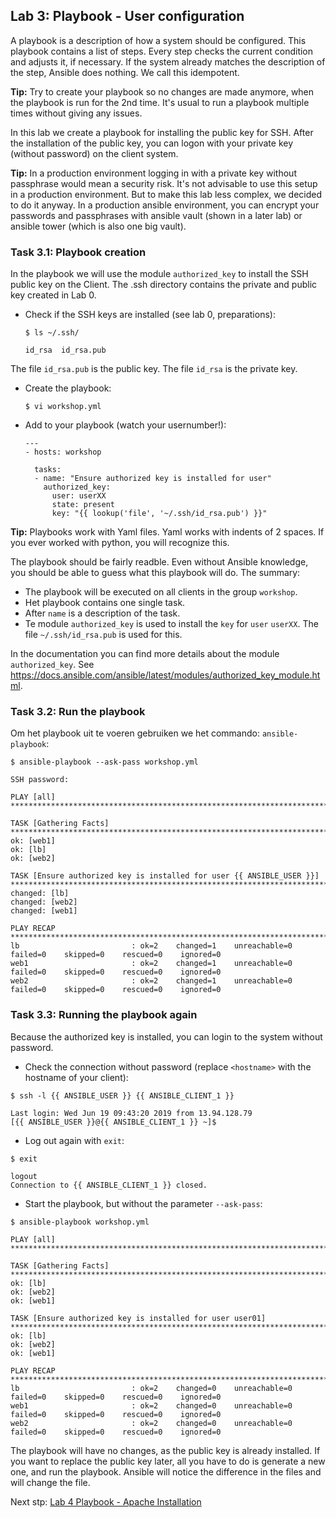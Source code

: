 ## Lab 3: Playbook - User configuration

A playbook is a description of how a system should be configured. This playbook contains a list of steps. Every step checks the current condition and adjusts it, if necessary. If the system already matches the description of the step, Ansible does nothing. We call this idempotent.

**Tip:** Try to create your playbook so no changes are made anymore, when the playbook is run for the 2nd time. It's usual to run a playbook multiple times without giving any issues.

In this lab we create a playbook for installing the public key for SSH. After the installation of the public key, you can logon with your private key (without password) on the client system.

**Tip:** In a production environment logging in with a private key without passphrase would mean a security risk. It's not advisable to use this setup in a production environment. But to make this lab less complex, we decided to do it anyway. In a production ansible environment, you can encrypt your passwords and passphrases with ansible vault (shown in a later lab) or ansible tower (which is also one big vault).

### Task 3.1:  Playbook creation

In the playbook we will use the module ``authorized_key`` to install the SSH public key on the Client. The .ssh directory contains the private and public key created in Lab 0.

* Check if the SSH keys are installed (see lab 0, preparations):

  ``$ ls ~/.ssh/``

  ```
  id_rsa  id_rsa.pub
  ```

The file ``id_rsa.pub`` is the public key. The file ``id_rsa`` is the private key. 
 
* Create the playbook:

  ``$ vi workshop.yml``
  
* Add to your playbook (watch your usernumber!):

  ```
  ---
  - hosts: workshop

    tasks:
    - name: "Ensure authorized key is installed for user"
      authorized_key:
        user: userXX
        state: present
        key: "{{ lookup('file', '~/.ssh/id_rsa.pub') }}"
  ```

**Tip:** Playbooks work with Yaml files. Yaml works with indents of 2 spaces. If you ever worked with python, you will recognize this.

The playbook should be fairly readble. Even without Ansible knowledge, you should be able to guess what this playbook will do. The summary:
* The playbook will be executed on all clients in the group ``workshop``.
* Het playbook contains one single task.
* After ``name`` is a description of the task.
* Te module ``authorized_key`` is used to install  the ``key`` for ``user`` ``userXX``. The file ``~/.ssh/id_rsa.pub`` is used for this.

In the documentation you can find more details about the module ``authorized_key``. See https://docs.ansible.com/ansible/latest/modules/authorized_key_module.html.


### Task 3.2: Run the playbook

Om het playbook uit te voeren gebruiken we het commando: ``ansible-playbook``:

``$ ansible-playbook --ask-pass workshop.yml``


```
SSH password: 

PLAY [all] ********************************************************************************************************************************************************************************************************************

TASK [Gathering Facts] ********************************************************************************************************************************************************************************************************
ok: [web1]
ok: [lb]
ok: [web2]

TASK [Ensure authorized key is installed for user {{ ANSIBLE_USER }}] *************************************************************************************************************************************************************************
changed: [lb]
changed: [web2]
changed: [web1]

PLAY RECAP ********************************************************************************************************************************************************************************************************************
lb                         : ok=2    changed=1    unreachable=0    failed=0    skipped=0    rescued=0    ignored=0   
web1                       : ok=2    changed=1    unreachable=0    failed=0    skipped=0    rescued=0    ignored=0   
web2                       : ok=2    changed=1    unreachable=0    failed=0    skipped=0    rescued=0    ignored=0   
```

### Task 3.3: Running the playbook again

Because the authorized key is installed, you can login to the system without password.

* Check the connection without password (replace ``<hostname>`` with the hostname of your client):

``$ ssh -l {{ ANSIBLE_USER }} {{ ANSIBLE_CLIENT_1 }}``


```
Last login: Wed Jun 19 09:43:20 2019 from 13.94.128.79
[{{ ANSIBLE_USER }}@{{ ANSIBLE_CLIENT_1 }} ~]$ 
```


* Log out again with ``exit``:

``$ exit``


```
logout
Connection to {{ ANSIBLE_CLIENT_1 }} closed.
```

* Start the playbook, but without the parameter ``--ask-pass``:

``$ ansible-playbook workshop.yml``



```
PLAY [all] ********************************************************************************************************************************************************************************************************************

TASK [Gathering Facts] ********************************************************************************************************************************************************************************************************
ok: [lb]
ok: [web2]
ok: [web1]

TASK [Ensure authorized key is installed for user user01] *********************************************************************************************************************************************************************
ok: [lb]
ok: [web2]
ok: [web1]

PLAY RECAP ********************************************************************************************************************************************************************************************************************
lb                         : ok=2    changed=0    unreachable=0    failed=0    skipped=0    rescued=0    ignored=0   
web1                       : ok=2    changed=0    unreachable=0    failed=0    skipped=0    rescued=0    ignored=0   
web2                       : ok=2    changed=0    unreachable=0    failed=0    skipped=0    rescued=0    ignored=0   
```

The playbook will have no changes, as the public key is already installed. If you want to replace the public key later, all you have to do is generate a new one, and run the playbook. Ansible will notice the difference in the files and will change the file.

Next stp: [Lab 4 Playbook - Apache Installation ](04_NL_playbook_apache_installation.md)

